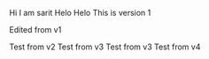 Hi I am sarit
Helo Helo
This is version 1

Edited from v1

Test from v2
Test from v3
Test from v3
Test from v4
